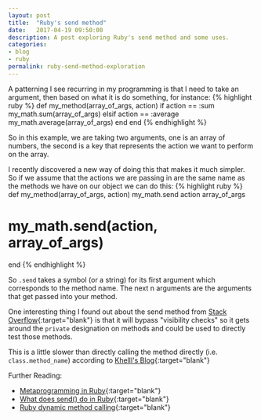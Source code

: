 ```yaml
---
layout: post
title:  "Ruby's send method"
date:   2017-04-19 09:50:00
description: A post exploring Ruby's send method and some uses.
categories:
- blog
- ruby
permalink: ruby-send-method-exploration
---
```


A patterning I see recurring in my programming is that I need to take an argument, then based on what it is do something, for instance:
{% highlight ruby %}
def my_method(array_of_args, action)
  if action == :sum
    my_math.sum(array_of_args)
  elsif action == :average
    my_math.average(array_of_args)
  end
end
{% endhighlight %}

So in this example, we are taking two arguments, one is an array of numbers, the second is a key that represents the action we want to perform on the array.

I recently discovered a new way of doing this that makes it much simpler.  So if we assume that the actions we are passing in are the same name as the methods we have on our object we can do this:
{% highlight ruby %}
def my_method(array_of_args, action)
  my_math.send action array_of_args
  # my_math.send(action, array_of_args)
end
{% endhighlight %}

So `.send` takes a symbol (or a string) for its first argument which corresponds to the method name.  The next n arguments are the arguments that get passed into your method.

One interesting thing I found out about the send method from [Stack Overflow](http://stackoverflow.com/a/3337954/6761672){:target="blank"} is that it will bypass "visibility checks" so it gets around the `private` designation on methods and could be used to directly test those methods.

This is a little slower than directly calling the method directly (i.e. `class.method_name`) according to [Khelll's Blog](http://blog.khd.me/ruby/ruby-dynamic-method-calling/){:target="blank"}

Further Reading:
- [Metaprogramming in Ruby](http://ruby-metaprogramming.rubylearning.com/html/ruby_metaprogramming_2.html){:target="blank"}
- [What does send() do in Ruby](https://stackoverflow.com/questions/3337285/what-does-send-do-in-ruby){:target="blank"}
- [Ruby dynamic method calling](http://blog.khd.me/ruby/ruby-dynamic-method-calling/){:target="blank"}

